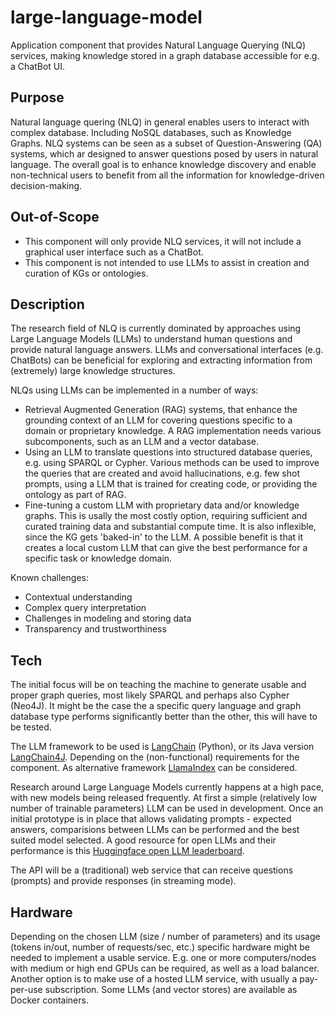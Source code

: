 # large-language-model
Application component that provides Natural Language Querying (NLQ) services, making knowledge stored in a graph database accessible for e.g. a ChatBot UI.

## Purpose
Natural language quering (NLQ) in general enables users to interact with complex database. Including NoSQL databases, such as Knowledge Graphs. NLQ systems can be seen as a subset of Question-Answering (QA) systems, which ar designed to answer questions posed by users in natural language. The overall goal is to enhance knowledge discovery and enable non-technical users to benefit from all the information for knowledge-driven decision-making.

## Out-of-Scope
- This component will only provide NLQ services, it will not include a graphical user interface such as a ChatBot.
- This component is not intended to use LLMs to assist in creation and curation of KGs or ontologies.

## Description
The research field of NLQ is currently dominated by approaches using Large Language Models (LLMs) to understand human questions and provide natural language answers. LLMs and conversational interfaces (e.g. ChatBots) can be beneficial for exploring and extracting information from (extremely) large knowledge structures.

NLQs using LLMs can be implemented in a number of ways:
- Retrieval Augmented Generation (RAG) systems, that enhance the grounding context of an LLM for covering questions specific to a domain or proprietary knowledge. A RAG implementation needs various subcomponents, such as an LLM and a vector database.
- Using an LLM to translate questions into structured database queries, e.g. using SPARQL or Cypher. Various methods can be used to improve the queries that are created and avoid hallucinations, e.g. few shot prompts, using a LLM that is trained for creating code, or providing the ontology as part of RAG.
- Fine-tuning a custom LLM with proprietary data and/or knowledge graphs. This is usally the most costly option, requiring sufficient and curated training data and substantial compute time. It is also inflexible, since the KG gets 'baked-in' to the LLM. A possible benefit is that it creates a local custom LLM that can give the best performance for a specific task or knowledge domain.

Known challenges:
- Contextual understanding
- Complex query interpretation
- Challenges in modeling and storing data
- Transparency and trustworthiness

## Tech
The initial focus will be on teaching the machine to generate usable and proper graph queries, most likely SPARQL and perhaps also Cypher (Neo4J). It might be the case the a specific query language and graph database type performs significantly better than the other, this will have to be tested.

The LLM framework to be used is [LangChain](https://www.langchain.com) (Python), or its Java version [LangChain4J](https://docs.langchain4j.dev). Depending on the (non-functional) requirements for the component. As alternative framework [LlamaIndex](https://www.llamaindex.ai) can be considered.

Research around Large Language Models currently happens at a high pace, with new models being released frequently. At first a simple (relatively low number of trainable parameters) LLM can be used in development. Once an initial prototype is in place that allows validating prompts - expected answers, comparisions between LLMs can be performed and the best suited model selected. A good resource for open LLMs and their performance is this [Huggingface open LLM leaderboard](https://huggingface.co/spaces/HuggingFaceH4/open_llm_leaderboard). 

The API will be a (traditional) web service that can receive questions (prompts) and provide responses (in streaming mode).

## Hardware
Depending on the chosen LLM (size / number of parameters) and its usage (tokens in/out, number of requests/sec, etc.) specific hardware might be needed to implement a usable service. E.g. one or more computers/nodes with medium or high end GPUs can be required, as well as a load balancer. Another option is to make use of a hosted LLM service, with usually a pay-per-use subscription. Some LLMs (and vector stores) are available as Docker containers.
